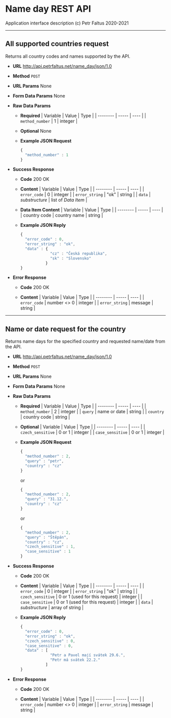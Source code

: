 # Name day REST API
Application interface description
(c) Petr Faltus 2020-2021

---
## All supported countries request
Returns all country codes and names supported by the API.

-   **URL**
    <http://api.petrfaltus.net/name_day/json/1.0>

-   **Method**
    `POST`

-   **URL Params**
    None

-   **Form Data Params**
    None

-   **Raw Data Params**
    -   **Required**
        | Variable        | Value | Type    |
        | --------        | ----- | ----    |
        | `method_number` | 1     | integer |

    -   **Optional**
        None

    -   **Example JSON Request**
        ```javascript
        {
          "method_number" : 1
        }
        ```

-   **Success Response**
    -   **Code**
        200 OK

    -   **Content**
        | Variable       | Value          | Type                |
        | --------       | -----          | ----                |
        | `error_code`   | 0              | integer             |
        | `error_string` | "ok"           | string              |
        | `data`         | *substructure* | list of *Data Item* |

    -   **Data Item Content**
        | Variable     | Value        | Type   |
        | --------     | -----        | ----   |
        | country code | country name | string |

    -   **Example JSON Reply**
        ```javascript
        {
          "error_code" : 0,
          "error_string" : "ok",
          "data" : {
                     "cz" : "Česká republika",
                     "sk" : "Slovensko"
                   }
        }
        ```

-   **Error Response**
    -   **Code**
        200 OK

    -   **Content**
        | Variable       | Value       | Type    |
        | --------       | -----       | ----    |
        | `error_code`   | number <> 0 | integer |
        | `error_string` | message     | string  |

---
## Name or date request for the country
Returns name days for the specified country and requested name/date from the API.

-   **URL**
    <http://api.petrfaltus.net/name_day/json/1.0>

-   **Method**
    `POST`

-   **URL Params**
    None

-   **Form Data Params**
    None

-   **Raw Data Params**
    -   **Required**
        | Variable        | Value        | Type    |
        | --------        | -----        | ----    |
        | `method_number` | 2            | integer |
        | `query`         | name or date | string  |
        | `country`       | country code | string  |

    -   **Optional**
        | Variable          | Value  | Type    |
        | --------          | -----  | ----    |
        | `czech_sensitive` | 0 or 1 | integer |
        | `case_sensitive`  | 0 or 1 | integer |

    -   **Example JSON Request**
        ```javascript
        {
          "method_number" : 2,
          "query" : "petr",
          "country" : "cz"
        }
        ```
        or
        ```javascript
        {
          "method_number" : 2,
          "query" : "31.12.",
          "country" : "cz"
        }
        ```
        or
        ```javascript
        {
          "method_number" : 2,
          "query" : "Štěpán",
          "country" : "cz",
          "czech_sensitive" : 1,
          "case_sensitive" : 1
        }
        ```

-   **Success Response**
    -   **Code**
        200 OK

    -   **Content**
        | Variable          | Value                          | Type            |
        | --------          | -----                          | ----            |
        | `error_code`      | 0                              | integer         |
        | `error_string`    | "ok"                           | string          |
        | `czech_sensitive` | 0 or 1 (used for this request) | integer         |
        | `case_sensitive`  | 0 or 1 (used for this request) | integer         |
        | `data`            | *substructure*                 | array of string |

    -   **Example JSON Reply**
        ```javascript
        {
          "error_code" : 0,
          "error_string" : "ok",
          "czech_sensitive" : 0,
          "case_sensitive" : 0,
          "data" : [
                     "Petr a Pavel mají svátek 29.6.",
                     "Petr má svátek 22.2."
                   ]
        }
        ```

-   **Error Response**
    -   **Code**
        200 OK

    -   **Content**
        | Variable       | Value       | Type    |
        | --------       | -----       | ----    |
        | `error_code`   | number <> 0 | integer |
        | `error_string` | message     | string  |
